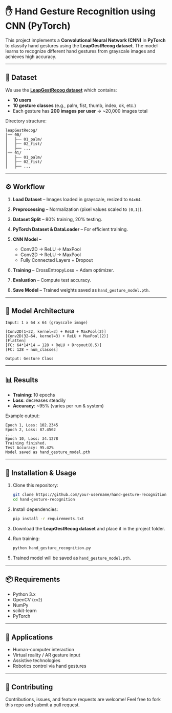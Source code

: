 # ✋ Hand Gesture Recognition using CNN (PyTorch)

This project implements a **Convolutional Neural Network (CNN)** in **PyTorch** to classify hand gestures using the **LeapGestRecog dataset**. The model learns to recognize different hand gestures from grayscale images and achieves high accuracy.

---

## 📂 Dataset

We use the **[LeapGestRecog dataset](https://www.idiap.ch/en/dataset/leapgestrecog)** which contains:

* **10 users**
* **10 gesture classes** (e.g., palm, fist, thumb, index, ok, etc.)
* Each gesture has **200 images per user** → \~20,000 images total

Directory structure:

```
leapGestRecog/
│── 00/
│   ├── 01_palm/
│   ├── 02_fist/
│   ├── ...
│── 01/
│   ├── 01_palm/
│   ├── 02_fist/
│   ├── ...
```

---

## ⚙️ Workflow

1. **Load Dataset** – Images loaded in grayscale, resized to `64x64`.
2. **Preprocessing** – Normalization (pixel values scaled to `[0,1]`).
3. **Dataset Split** – 80% training, 20% testing.
4. **PyTorch Dataset & DataLoader** – For efficient training.
5. **CNN Model** –

   * Conv2D → ReLU → MaxPool
   * Conv2D → ReLU → MaxPool
   * Fully Connected Layers + Dropout
6. **Training** – CrossEntropyLoss + Adam optimizer.
7. **Evaluation** – Compute test accuracy.
8. **Save Model** – Trained weights saved as `hand_gesture_model.pth`.

---

## 🧠 Model Architecture

```
Input: 1 x 64 x 64 (grayscale image)

[Conv2D(1→32, kernel=3) + ReLU + MaxPool(2)]
[Conv2D(32→64, kernel=3) + ReLU + MaxPool(2)]
[Flatten]
[FC: 64*14*14 → 128 + ReLU + Dropout(0.5)]
[FC: 128 → num_classes]

Output: Gesture Class
```

---

## 📊 Results

* **Training**: 10 epochs
* **Loss**: decreases steadily
* **Accuracy**: \~95% (varies per run & system)

Example output:

```
Epoch 1, Loss: 102.2345
Epoch 2, Loss: 87.4562
...
Epoch 10, Loss: 34.1278
Training finished.
Test Accuracy: 95.42%
Model saved as hand_gesture_model.pth
```

---

## 🚀 Installation & Usage

1. Clone this repository:

   ```bash
   git clone https://github.com/your-username/hand-gesture-recognition.git
   cd hand-gesture-recognition
   ```

2. Install dependencies:

   ```bash
   pip install -r requirements.txt
   ```

3. Download the **LeapGestRecog dataset** and place it in the project folder.

4. Run training:

   ```bash
   python hand_gesture_recognition.py
   ```

5. Trained model will be saved as `hand_gesture_model.pth`.

---

## 📦 Requirements

* Python 3.x
* OpenCV (`cv2`)
* NumPy
* scikit-learn
* PyTorch

---

## 📌 Applications

* Human-computer interaction
* Virtual reality / AR gesture input
* Assistive technologies
* Robotics control via hand gestures

---

## 🤝 Contributing

Contributions, issues, and feature requests are welcome!
Feel free to fork this repo and submit a pull request.

